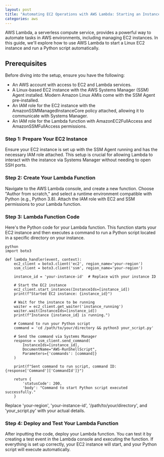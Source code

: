 ```yaml
---
layout: post
title: "Automating EC2 Operations with AWS Lambda: Starting an Instance and Running a Script on Linux"
categories: aws
---
```


AWS Lambda, a serverless compute service, provides a powerful way to automate tasks in AWS environments, including managing EC2 instances. In this guide, we'll explore how to use AWS Lambda to start a Linux EC2 instance and run a Python script automatically.

## Prerequisites
Before diving into the setup, ensure you have the following:
- An AWS account with access to EC2 and Lambda services.
- A Linux-based EC2 instance with the AWS Systems Manager (SSM) Agent installed. Modern Amazon Linux AMIs come with the SSM Agent pre-installed.
- An IAM role for the EC2 instance with the AmazonSSMManagedInstanceCore policy attached, allowing it to communicate with Systems Manager.
- An IAM role for the Lambda function with AmazonEC2FullAccess and AmazonSSMFullAccess permissions.

### Step 1: Prepare Your EC2 Instance
Ensure your EC2 instance is set up with the SSM Agent running and has the necessary IAM role attached. This setup is crucial for allowing Lambda to interact with the instance via Systems Manager without needing to open SSH ports.

### Step 2: Create Your Lambda Function
Navigate to the AWS Lambda console, and create a new function. Choose "Author from scratch," and select a runtime environment compatible with Python (e.g., Python 3.8). Attach the IAM role with EC2 and SSM permissions to your Lambda function.

### Step 3: Lambda Function Code
Here's the Python code for your Lambda function. This function starts your EC2 instance and then executes a command to run a Python script located in a specific directory on your instance.

```
python
import boto3

def lambda_handler(event, context):
    ec2_client = boto3.client('ec2', region_name='your-region')
    ssm_client = boto3.client('ssm', region_name='your-region')
    
    instance_id = 'your-instance-id'  # Replace with your instance ID
    
    # Start the EC2 instance
    ec2_client.start_instances(InstanceIds=[instance_id])
    print(f"Started EC2 instance: {instance_id}")
    
    # Wait for the instance to be running
    waiter = ec2_client.get_waiter('instance_running')
    waiter.wait(InstanceIds=[instance_id])
    print(f"Instance {instance_id} is running.")
    
    # Command to run your Python script
    command = 'cd /path/to/your/directory && python3 your_script.py'
    
    # Send the command via Systems Manager
    response = ssm_client.send_command(
        InstanceIds=[instance_id],
        DocumentName="AWS-RunShellScript",
        Parameters={'commands': [command]}
    )
    
    print(f"Sent command to run script, command ID: {response['Command']['CommandId']}")
    
    return {
        'statusCode': 200,
        'body': "Command to start Python script executed successfully."
    }
```
Replace 'your-region', 'your-instance-id', '/path/to/your/directory', and 'your_script.py' with your actual details.

### Step 4: Deploy and Test Your Lambda Function
After inputting the code, deploy your Lambda function. You can test it by creating a test event in the Lambda console and executing the function. If everything is set up correctly, your EC2 instance will start, and your Python script will execute automatically.